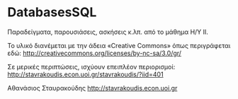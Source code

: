 DatabasesSQL
============

Παραδείγματα, παρουσιάσεις, ασκήσεις κ.λπ. από το μάθημα Η/Υ ΙΙ.

Το υλικό διανέμεται με την άδεια «Creative Commons» όπως περιγράφεται εδώ:
http://creativecommons.org/licenses/by-nc-sa/3.0/gr/

Σε μερικές περιπτώσεις, ισχύουν επειπλέον περιορισμοί:
http://stavrakoudis.econ.uoi.gr/stavrakoudis/?iid=401

Αθανάσιος Σταυρακούδης
http://stavrakoudis.econ.uoi.gr
